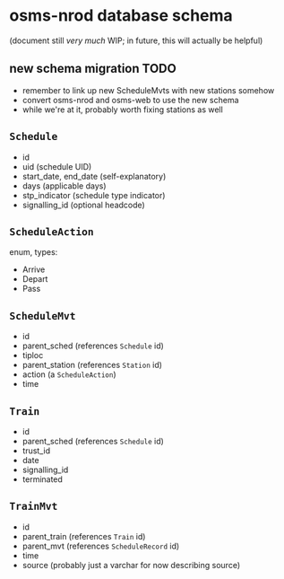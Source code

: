 # osms-nrod database schema

(document still *very much* WIP; in future, this will actually be helpful)

## new schema migration TODO

- remember to link up new ScheduleMvts with new stations somehow
- convert osms-nrod and osms-web to use the new schema
- while we're at it, probably worth fixing stations as well

## `Schedule`

- id
- uid (schedule UID)
- start_date, end_date (self-explanatory)
- days (applicable days)
- stp_indicator (schedule type indicator)
- signalling_id (optional headcode)

## `ScheduleAction`

enum, types:

- Arrive
- Depart
- Pass

## `ScheduleMvt`

- id
- parent_sched (references `Schedule` id)
- tiploc
- parent_station (references `Station` id)
- action (a `ScheduleAction`)
- time

## `Train`

- id
- parent_sched (references `Schedule` id)
- trust_id
- date
- signalling_id
- terminated

## `TrainMvt`

- id
- parent_train (references `Train` id)
- parent_mvt (references `ScheduleRecord` id)
- time
- source (probably just a varchar for now describing source)

